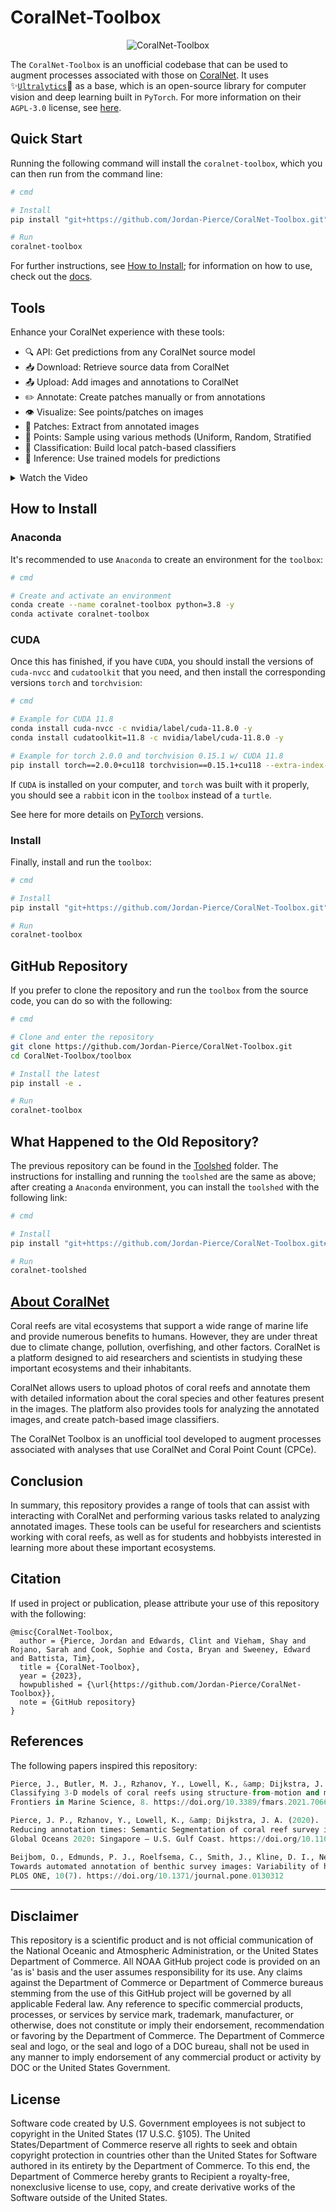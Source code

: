 # CoralNet-Toolbox

<p align="center">
  <img src="figures/CoralNet_Toolbox.png" alt="CoralNet-Toolbox">
</p>

The `CoralNet-Toolbox` is an unofficial codebase that can be used to augment processes associated with those on
[CoralNet](https://coralnet.ucsd.edu/). It uses ✨[`Ultralytics`](https://github.com/ultralytics/ultralytics)🚀 as a 
base, which is an open-source library for computer vision and deep learning built in `PyTorch`. For more information on
their `AGPL-3.0` license, see [here](https://github.com/ultralytics/ultralytics/blob/main/LICENSE).

## Quick Start

Running the following command will install the `coralnet-toolbox`, which you can then run from the command line:
```bash
# cmd

# Install
pip install "git+https://github.com/Jordan-Pierce/CoralNet-Toolbox.git"

# Run 
coralnet-toolbox
```

For further instructions, see [How to Install](); for information on how to use, check out the [docs](./docs).

## Tools

Enhance your CoralNet experience with these tools:  
- 🔍 API: Get predictions from any CoralNet source model  
- 📥 Download: Retrieve source data from CoralNet 
- 📤 Upload: Add images and annotations to CoralNet
- ✏️ Annotate: Create patches manually or from annotations  
- 👁️ Visualize: See points/patches on images  
- 🧩 Patches: Extract from annotated images  
- 📍 Points: Sample using various methods (Uniform, Random, Stratified  
- 🧠 Classification: Build local patch-based classifiers  
- 🔮 Inference: Use trained models for predictions


<details>
  <summary>Watch the Video</summary>
  <p align="center">
    <a href="https://youtu.be/1Etd_29v4uI">
      <img src="http://img.youtube.com/vi/1Etd_29v4uI/0.jpg" alt="Video Title">
    </a>
  </p>
</details>

## **How to Install**

### Anaconda

It's recommended to use `Anaconda` to create an environment for the `toolbox`:
```bash
# cmd

# Create and activate an environment
conda create --name coralnet-toolbox python=3.8 -y
conda activate coralnet-toolbox
```
### CUDA
Once this has finished, if you have `CUDA`, you should install the versions of `cuda-nvcc` and `cudatoolkit` that you 
need, and then install the corresponding versions `torch` and `torchvision`:
```bash
# cmd

# Example for CUDA 11.8
conda install cuda-nvcc -c nvidia/label/cuda-11.8.0 -y
conda install cudatoolkit=11.8 -c nvidia/label/cuda-11.8.0 -y

# Example for torch 2.0.0 and torchvision 0.15.1 w/ CUDA 11.8
pip install torch==2.0.0+cu118 torchvision==0.15.1+cu118 --extra-index-url https://download.pytorch.org/whl/cu118
```
If `CUDA` is installed on your computer, and `torch` was built with it properly, you should see a `rabbit` icon in the 
`toolbox` instead of a `turtle`.

See here for more details on [PyTorch](https://pytorch.org/get-started/locally/) versions.

### Install

Finally, install and run the `toolbox`:
```bash
# cmd

# Install
pip install "git+https://github.com/Jordan-Pierce/CoralNet-Toolbox.git"

# Run
coralnet-toolbox
```

## GitHub Repository

If you prefer to clone the repository and run the `toolbox` from the source code, you can do so with the following:

```bash
# cmd

# Clone and enter the repository
git clone https://github.com/Jordan-Pierce/CoralNet-Toolbox.git
cd CoralNet-Toolbox/toolbox

# Install the latest
pip install -e .

# Run
coralnet-toolbox
```

## What Happened to the Old Repository?

The previous repository can be found in the [Toolshed](toolshed/README.md) folder. The instructions for installing and 
running the `toolshed` are the same as above; after creating a `Anaconda` environment, you can install the `toolshed` 
with the following link:

```bash
# cmd

# Install
pip install "git+https://github.com/Jordan-Pierce/CoralNet-Toolbox.git#subdirectory=toolshed"

# Run
coralnet-toolshed
```


## [**About CoralNet**](https://coralnet.ucsd.edu/source/)
Coral reefs are vital ecosystems that support a wide range of marine life and provide numerous 
benefits to humans. However, they are under threat due to climate change, pollution, overfishing, 
and other factors. CoralNet is a platform designed to aid researchers and scientists in studying 
these important ecosystems and their inhabitants.

CoralNet allows users to upload photos of coral reefs and annotate them with detailed information 
about the coral species and other features present in the images. The platform also provides tools 
for analyzing the annotated images, and create patch-based image classifiers. 

The CoralNet Toolbox is an unofficial tool developed to augment processes associated with analyses that 
use CoralNet and Coral Point Count (CPCe).


## **Conclusion**
In summary, this repository provides a range of tools that can assist with interacting with 
CoralNet and performing various tasks related to analyzing annotated images. These tools can be 
useful for researchers and scientists working with coral reefs, as well as for students and
hobbyists interested in learning more about these important ecosystems.


## Citation

If used in project or publication, please attribute your use of this repository with the following:
    
```
@misc{CoralNet-Toolbox,
  author = {Pierce, Jordan and Edwards, Clint and Vieham, Shay and Rojano, Sarah and Cook, Sophie and Costa, Bryan and Sweeney, Edward and Battista, Tim},
  title = {CoralNet-Toolbox},
  year = {2023},
  howpublished = {\url{https://github.com/Jordan-Pierce/CoralNet-Toolbox}},
  note = {GitHub repository}
}
```

## References  

The following papers inspired this repository:
```python
Pierce, J., Butler, M. J., Rzhanov, Y., Lowell, K., &amp; Dijkstra, J. A. (2021).
Classifying 3-D models of coral reefs using structure-from-motion and multi-view semantic segmentation.
Frontiers in Marine Science, 8. https://doi.org/10.3389/fmars.2021.706674

Pierce, J. P., Rzhanov, Y., Lowell, K., &amp; Dijkstra, J. A. (2020).
Reducing annotation times: Semantic Segmentation of coral reef survey images.
Global Oceans 2020: Singapore – U.S. Gulf Coast. https://doi.org/10.1109/ieeeconf38699.2020.9389163

Beijbom, O., Edmunds, P. J., Roelfsema, C., Smith, J., Kline, D. I., Neal, B. P., Dunlap, M. J., Moriarty, V., Fan, T.-Y., Tan, C.-J., Chan, S., Treibitz, T., Gamst, A., Mitchell, B. G., &amp; Kriegman, D. (2015).
Towards automated annotation of benthic survey images: Variability of human experts and operational modes of automation.
PLOS ONE, 10(7). https://doi.org/10.1371/journal.pone.0130312
```
---

## Disclaimer

This repository is a scientific product and is not official communication of the National 
Oceanic and Atmospheric Administration, or the United States Department of Commerce. All NOAA 
GitHub project code is provided on an 'as is' basis and the user assumes responsibility for its 
use. Any claims against the Department of Commerce or Department of Commerce bureaus stemming from 
the use of this GitHub project will be governed by all applicable Federal law. Any reference to 
specific commercial products, processes, or services by service mark, trademark, manufacturer, or 
otherwise, does not constitute or imply their endorsement, recommendation or favoring by the 
Department of Commerce. The Department of Commerce seal and logo, or the seal and logo of a DOC 
bureau, shall not be used in any manner to imply endorsement of any commercial product or activity 
by DOC or the United States Government.


## License 

Software code created by U.S. Government employees is not subject to copyright in the United States 
(17 U.S.C. §105). The United States/Department of Commerce reserve all rights to seek and obtain 
copyright protection in countries other than the United States for Software authored in its 
entirety by the Department of Commerce. To this end, the Department of Commerce hereby grants to 
Recipient a royalty-free, nonexclusive license to use, copy, and create derivative works of the 
Software outside of the United States.